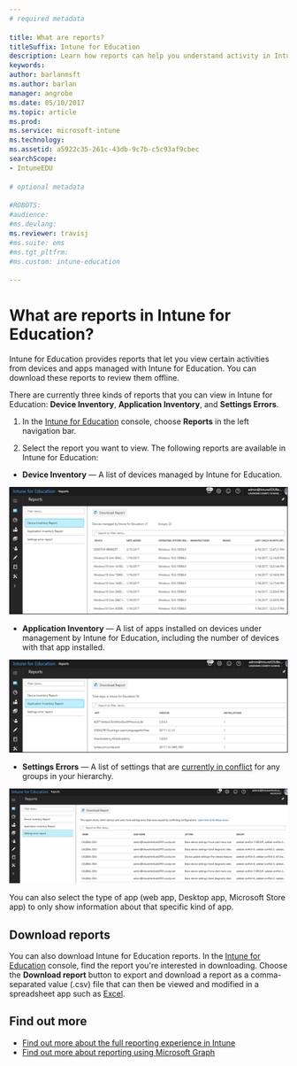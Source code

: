 ```yaml
---
# required metadata

title: What are reports?  
titleSuffix: Intune for Education
description: Learn how reports can help you understand activity in Intune for Education.
keywords:
author: barlanmsft
ms.author: barlan
manager: angrobe
ms.date: 05/10/2017
ms.topic: article
ms.prod:
ms.service: microsoft-intune
ms.technology:
ms.assetid: a5922c35-261c-43db-9c7b-c5c93af9cbec
searchScope:
- IntuneEDU

# optional metadata

#ROBOTS:
#audience:
#ms.devlang:
ms.reviewer: travisj
#ms.suite: ems
#ms.tgt_pltfrm:
#ms.custom: intune-education

---
```


# What are reports in Intune for Education?

Intune for Education provides reports that let you view certain activities from devices and apps managed with Intune for Education. You can download these reports to review them offline.

There are currently three kinds of reports that you can view in Intune for Education: __Device Inventory__, __Application Inventory__, and __Settings Errors__.

1. In the [Intune for Education](https://intuneeducation.portal.azure.com) console, choose **Reports** in the left navigation bar.

2. Select the report you want to view. The following reports are available in Intune for Education:

  * **Device Inventory** — A list of devices managed by Intune for Education.

  ![The device inventory report screen, showing a list of devices under Intune for Education management.](./media/reports-001-device-inventory.png)

  * **Application Inventory** — A list of apps installed on devices under management by Intune for Education, including the number of devices with that app installed.

  ![The application inventory report screen, showing a list of apps under Intune for Education management.](./media/reports-002-app-inventory.png)

  * **Settings Errors** — A list of settings that are [currently in conflict](settings-inheritance.md) for any groups in your hierarchy.

  ![The settings errors report screen, showing a list of setting conflicts.](./media/reports-003-settings-error.png)

  You can also select the type of app (web app, Desktop app, Microsoft Store app) to only show information about that specific kind of app.

## Download reports

You can also download Intune for Education reports. In the [Intune for Education](https://intuneeducation.portal.azure.com) console, find the report you're interested in downloading. Choose the **Download report** button to export and download a report as a comma-separated value (.csv) file that can then be viewed and modified in a spreadsheet app such as [Excel](https://support.office.com/article/Import-or-export-text-txt-or-csv-files-5250ac4c-663c-47ce-937b-339e391393ba).

## Find out more

- [Find out more about the full reporting experience in Intune](https://docs.microsoft.com/intune/deploy-use/understand-microsoft-intune-operations-by-using-reports)
- [Find out more about reporting using Microsoft Graph](https://developer.microsoft.com/graph/docs/overview/overview)

